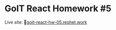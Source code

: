 # GoIT React Homework #5

Live site: 🔗[goit-react-hw-05.reshet.work](https://goit-react-hw-05.reshet.work/)
